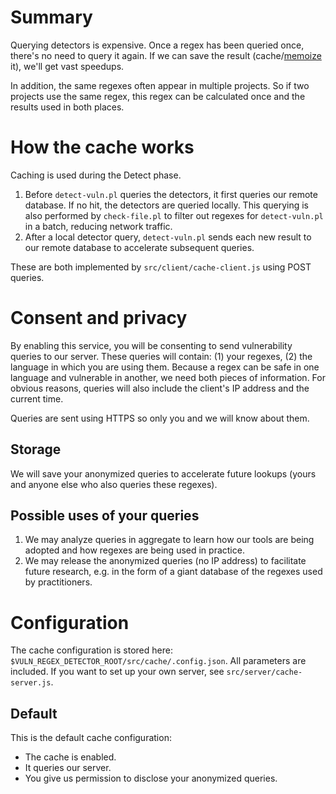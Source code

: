 # Summary

Querying detectors is expensive.
Once a regex has been queried once, there's no need to query it again.
If we can save the result (cache/[memoize](https://en.wikipedia.org/wiki/Memoization) it), we'll get vast speedups.

In addition, the same regexes often appear in multiple projects.
So if two projects use the same regex, this regex can be calculated once and the results used in both places.

# How the cache works

Caching is used during the Detect phase.

1. Before `detect-vuln.pl` queries the detectors, it first queries our remote database. If no hit, the detectors are queried locally. This querying is also performed by `check-file.pl` to filter out regexes for `detect-vuln.pl` in a batch, reducing network traffic.
2. After a local detector query, `detect-vuln.pl` sends each new result to our remote database to accelerate subsequent queries.

These are both implemented by `src/client/cache-client.js` using POST queries.

# Consent and privacy

By enabling this service, you will be consenting to send vulnerability queries to our server.
These queries will contain: (1) your regexes, (2) the language in which you are using them.
Because a regex can be safe in one language and vulnerable in another, we need both pieces of information.
For obvious reasons, queries will also include the client's IP address and the current time.

Queries are sent using HTTPS so only you and we will know about them.

## Storage

We will save your anonymized queries to accelerate future lookups (yours and anyone else who also queries these regexes).

## Possible uses of your queries

1. We may analyze queries in aggregate to learn how our tools are being adopted and how regexes are being used in practice.
2. We may release the anonymized queries (no IP address) to facilitate future research, e.g. in the form of a giant database of the regexes used by practitioners.

# Configuration

The cache configuration is stored here: `$VULN_REGEX_DETECTOR_ROOT/src/cache/.config.json`.
All parameters are included.
If you want to set up your own server, see `src/server/cache-server.js`.

## Default

This is the default cache configuration:
- The cache is enabled.
- It queries our server.
- You give us permission to disclose your anonymized queries.

